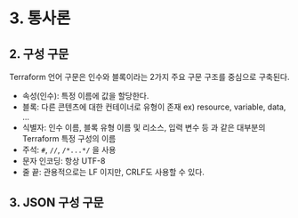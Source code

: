 # 3. 통사론

## 2. 구성 구문

Terraform 언어 구문은 인수와 블록이라는 2가지 주요 구문 구조를 중심으로 구축된다.

- 속성(인수): 특정 이름에 값을 할당한다.
- 블록: 다른 콘텐츠에 대한 컨테이너로 유형이 존재 ex) resource, variable, data, ...
- 식별자: 인수 이름, 블록 유형 이름 및 리소스, 입력 변수 등 과 같은 대부분의 Terraform 특정 구성의 이름
- 주석: `#`, `//`, `/*...*/` 을 사용
- 문자 인코딩: 항상 UTF-8
- 줄 끝: 관용적으로는 LF 이지만, CRLF도 사용할 수 있다.

## 3. JSON 구성 구문


